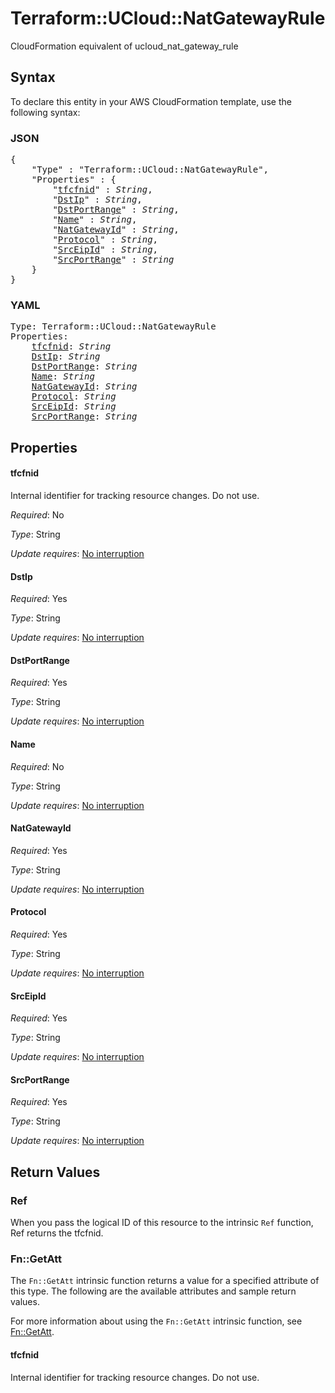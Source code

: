 # Terraform::UCloud::NatGatewayRule

CloudFormation equivalent of ucloud_nat_gateway_rule

## Syntax

To declare this entity in your AWS CloudFormation template, use the following syntax:

### JSON

<pre>
{
    "Type" : "Terraform::UCloud::NatGatewayRule",
    "Properties" : {
        "<a href="#tfcfnid" title="tfcfnid">tfcfnid</a>" : <i>String</i>,
        "<a href="#dstip" title="DstIp">DstIp</a>" : <i>String</i>,
        "<a href="#dstportrange" title="DstPortRange">DstPortRange</a>" : <i>String</i>,
        "<a href="#name" title="Name">Name</a>" : <i>String</i>,
        "<a href="#natgatewayid" title="NatGatewayId">NatGatewayId</a>" : <i>String</i>,
        "<a href="#protocol" title="Protocol">Protocol</a>" : <i>String</i>,
        "<a href="#srceipid" title="SrcEipId">SrcEipId</a>" : <i>String</i>,
        "<a href="#srcportrange" title="SrcPortRange">SrcPortRange</a>" : <i>String</i>
    }
}
</pre>

### YAML

<pre>
Type: Terraform::UCloud::NatGatewayRule
Properties:
    <a href="#tfcfnid" title="tfcfnid">tfcfnid</a>: <i>String</i>
    <a href="#dstip" title="DstIp">DstIp</a>: <i>String</i>
    <a href="#dstportrange" title="DstPortRange">DstPortRange</a>: <i>String</i>
    <a href="#name" title="Name">Name</a>: <i>String</i>
    <a href="#natgatewayid" title="NatGatewayId">NatGatewayId</a>: <i>String</i>
    <a href="#protocol" title="Protocol">Protocol</a>: <i>String</i>
    <a href="#srceipid" title="SrcEipId">SrcEipId</a>: <i>String</i>
    <a href="#srcportrange" title="SrcPortRange">SrcPortRange</a>: <i>String</i>
</pre>

## Properties

#### tfcfnid

Internal identifier for tracking resource changes. Do not use.

_Required_: No

_Type_: String

_Update requires_: [No interruption](https://docs.aws.amazon.com/AWSCloudFormation/latest/UserGuide/using-cfn-updating-stacks-update-behaviors.html#update-no-interrupt)

#### DstIp

_Required_: Yes

_Type_: String

_Update requires_: [No interruption](https://docs.aws.amazon.com/AWSCloudFormation/latest/UserGuide/using-cfn-updating-stacks-update-behaviors.html#update-no-interrupt)

#### DstPortRange

_Required_: Yes

_Type_: String

_Update requires_: [No interruption](https://docs.aws.amazon.com/AWSCloudFormation/latest/UserGuide/using-cfn-updating-stacks-update-behaviors.html#update-no-interrupt)

#### Name

_Required_: No

_Type_: String

_Update requires_: [No interruption](https://docs.aws.amazon.com/AWSCloudFormation/latest/UserGuide/using-cfn-updating-stacks-update-behaviors.html#update-no-interrupt)

#### NatGatewayId

_Required_: Yes

_Type_: String

_Update requires_: [No interruption](https://docs.aws.amazon.com/AWSCloudFormation/latest/UserGuide/using-cfn-updating-stacks-update-behaviors.html#update-no-interrupt)

#### Protocol

_Required_: Yes

_Type_: String

_Update requires_: [No interruption](https://docs.aws.amazon.com/AWSCloudFormation/latest/UserGuide/using-cfn-updating-stacks-update-behaviors.html#update-no-interrupt)

#### SrcEipId

_Required_: Yes

_Type_: String

_Update requires_: [No interruption](https://docs.aws.amazon.com/AWSCloudFormation/latest/UserGuide/using-cfn-updating-stacks-update-behaviors.html#update-no-interrupt)

#### SrcPortRange

_Required_: Yes

_Type_: String

_Update requires_: [No interruption](https://docs.aws.amazon.com/AWSCloudFormation/latest/UserGuide/using-cfn-updating-stacks-update-behaviors.html#update-no-interrupt)

## Return Values

### Ref

When you pass the logical ID of this resource to the intrinsic `Ref` function, Ref returns the tfcfnid.

### Fn::GetAtt

The `Fn::GetAtt` intrinsic function returns a value for a specified attribute of this type. The following are the available attributes and sample return values.

For more information about using the `Fn::GetAtt` intrinsic function, see [Fn::GetAtt](https://docs.aws.amazon.com/AWSCloudFormation/latest/UserGuide/intrinsic-function-reference-getatt.html).

#### tfcfnid

Internal identifier for tracking resource changes. Do not use.

